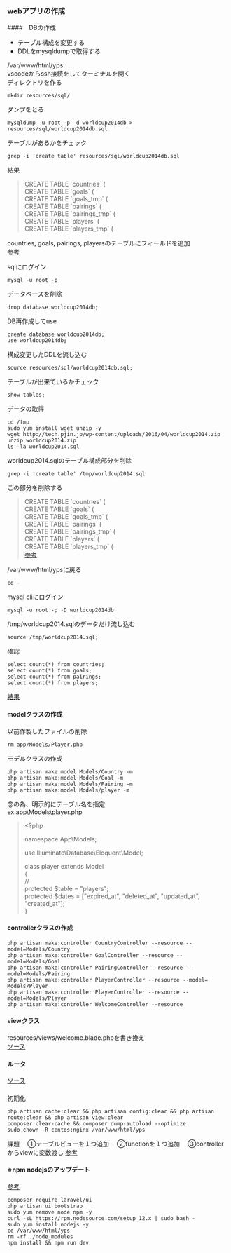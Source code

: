 ### webアプリの作成
####　DBの作成
- テーブル構成を変更する
- DDLをmysqldumpで取得する

/var/www/html/yps  
vscodeからssh接続をしてターミナルを開く  
ディレクトリを作る  
```
mkdir resources/sql/
```
ダンプをとる
```
mysqldump -u root -p -d worldcup2014db > resources/sql/worldcup2014db.sql
```
テーブルがあるかをチェック
```
grep -i 'create table' resources/sql/worldcup2014db.sql
```
結果
> CREATE TABLE \`countries\` (  
> CREATE TABLE \`goals\` (  
> CREATE TABLE \`goals_tmp\` (  
> CREATE TABLE \`pairings\` (  
> CREATE TABLE \`pairings_tmp\` (  
> CREATE TABLE \`players\` (  
> CREATE TABLE \`players_tmp\` (  

countries, goals, pairings, playersのテーブルにフィールドを追加  
[参考](https://github.com/yotaro-ok/yps/issues/14#issuecomment-678294088)  

sqlにログイン
```
mysql -u root -p
```
データベースを削除
```
drop database worldcup2014db;
```
DB再作成してuse
```
create database worldcup2014db;
use worldcup2014db;
```
構成変更したDDLを流し込む
```
source resources/sql/worldcup2014db.sql;
```
テーブルが出来ているかチェック
```
show tables;
```
データの取得
```
cd /tmp
sudo yum install wget unzip -y
wget http://tech.pjin.jp/wp-content/uploads/2016/04/worldcup2014.zip
unzip worldcup2014.zip
ls -la worldcup2014.sql
```
worldcup2014.sqlのテーブル構成部分を削除
```
grep -i 'create table' /tmp/worldcup2014.sql
```
この部分を削除する
> CREATE TABLE \`countries\` (  
> CREATE TABLE \`goals\` (  
> CREATE TABLE \`goals_tmp\` (  
> CREATE TABLE \`pairings\` (  
> CREATE TABLE \`pairings_tmp\` (  
> CREATE TABLE \`players\` (  
> CREATE TABLE \`players_tmp\` (  
[参考](https://twitter.com/yotaro__ok/status/1296806680001273856)  

/var/www/html/ypsに戻る
```
cd -
```
mysql cliにログイン
```
mysql -u root -p -D worldcup2014db
```
/tmp/worldcup2014.sqlのデータだけ流し込む
```
source /tmp/worldcup2014.sql;
```
確認
```
select count(*) from countries;
select count(*) from goals;
select count(*) from pairings;
select count(*) from players;
```
[結果](https://twitter.com/yotaro__ok/status/1296810491721916419)

#### modelクラスの作成
以前作製したファイルの削除
```
rm app/Models/Player.php 
```
モデルクラスの作成
```
php artisan make:model Models/Country -m
php artisan make:model Models/Goal -m
php artisan make:model Models/Pairing -m
php artisan make:model Models/player -m
```
念の為、明示的にテーブル名を指定  
ex.app\Models\player.php
> <\?php
> 
> namespace App\\Models;
> 
> use Illuminate\\Database\\Eloquent\Model;
> 
> class player extends Model  
> \{  
>    //  
>    protected $table = "players";  
>    protected $dates = ["expired_at", "deleted_at", "updated_at", "created_at"];  
> \}  

#### controllerクラスの作成
```
php artisan make:controller CountryController --resource --model=Models/Country
php artisan make:controller GoalController --resource --model=Models/Goal
php artisan make:controller PairingController --resource --model=Models/Pairing
php artisan make:controller PlayerController --resource --model= Models/Player
php artisan make:controller PlayerController --resource --model=Models/Player
php artisan make:controller WelcomeController --resource
```
#### viewクラス
resources/views/welcome.blade.phpを書き換え  
[ソース](https://github.com/yotaro-ok/myapp/blob/develop/resources/views/welcome.blade.php)
#### ルータ
[ソース](https://github.com/yotaro-ok/myapp/blob/develop/routes/web.php)

####
初期化
```
php artisan cache:clear && php artisan config:clear && php artisan route:clear && php artisan view:clear
composer clear-cache && composer dump-autoload --optimize
sudo chown -R centos:nginx /var/www/html/yps
```
課題
　①テーブルビューを１つ追加
　②functionを１つ追加
　③controllerからviewに変数渡し
[参考](https://www.ritolab.com/entry/49)

#### ※npm nodejsのアップデート
[参考](https://cpoint-lab.co.jp/article/201811/6351/)

```
composer require laravel/ui
php artisan ui bootstrap
sudo yum remove node npm -y
curl -sL https://rpm.nodesource.com/setup_12.x | sudo bash -
sudo yum install nodejs -y
cd /var/www/html/yps
rm -rf ./node_modules
npm install && npm run dev
```
